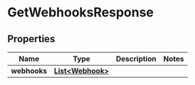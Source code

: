 

# GetWebhooksResponse

## Properties

Name | Type | Description | Notes
------------ | ------------- | ------------- | -------------
**webhooks** | [**List&lt;Webhook&gt;**](Webhook.md) |  | 



